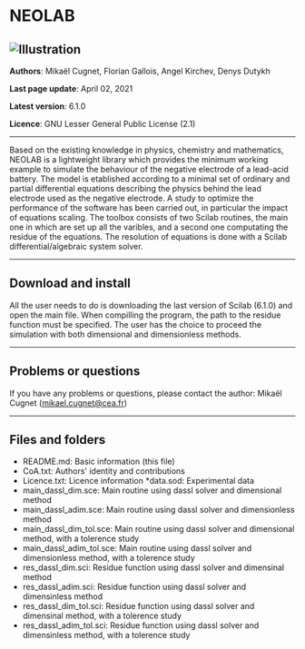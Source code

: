 # NEOLAB

![Illustration](https://github.com/FlorianGallois/NEOLAB/images/Uneg_wrt_t.png "Illustration")
---

**Authors**: Mikaël Cugnet, Florian Gallois, Angel Kirchev, Denys Dutykh

**Last page update**: April 02, 2021

**Latest version**: 6.1.0

**Licence**: GNU Lesser General Public License (2.1)

---

Based on the existing knowledge in physics, chemistry and mathematics, 
NEOLAB is a lightweight library which provides the minimum working example to simulate the behaviour of the negative electrode of a lead-acid battery.
The model is etablished according to a minimal set of ordinary and partial differential equations describing the physics 
behind the lead electrode used as the negative electrode. A study to optimize the performance of the software has been carried out, in particular the impact 
of equations scaling. 
The toolbox consists of two Scilab routines, the main one in which are set up all the varibles, and a second one computating the residue of the equations.
The resolution of equations is done with a Scilab differential/algebraic system solver.

---

## Download and install
All the user needs to do is downloading the last version of Scilab (6.1.0) and open the main file. When compilling the program, 
the path to the residue function must be specified. The user has the choice to proceed the simulation with both dimensional and dimensionless methods. 

---

## Problems or questions
If you have any problems or questions, please contact the author: Mikaël Cugnet (mikael.cugnet@cea.fr)

---

## Files and folders
* README.md: Basic information (this file)
* CoA.txt: Authors' identity and contributions
* Licence.txt: Licence information
*data.sod: Experimental data
* main_dassl_dim.sce: Main routine using dassl solver and dimensional method 
* main_dassl_adim.sce: Main routine using dassl solver and dimensionless method
* main_dassl_dim_tol.sce: Main routine using dassl solver and dimensional method, with a tolerence study
* main_dassl_adim_tol.sce: Main routine using dassl solver and dimensionless method, with a tolerence study
* res_dassl_dim.sci: Residue function using dassl solver and dimensinal method
* res_dassl_adim.sci: Residue function using dassl solver and dimensinless method
* res_dassl_dim_tol.sci: Residue function using dassl solver and dimensinal method, with a tolerence study
* res_dassl_adim_tol.sci: Residue function using dassl solver and dimensinless method, with a tolerence study